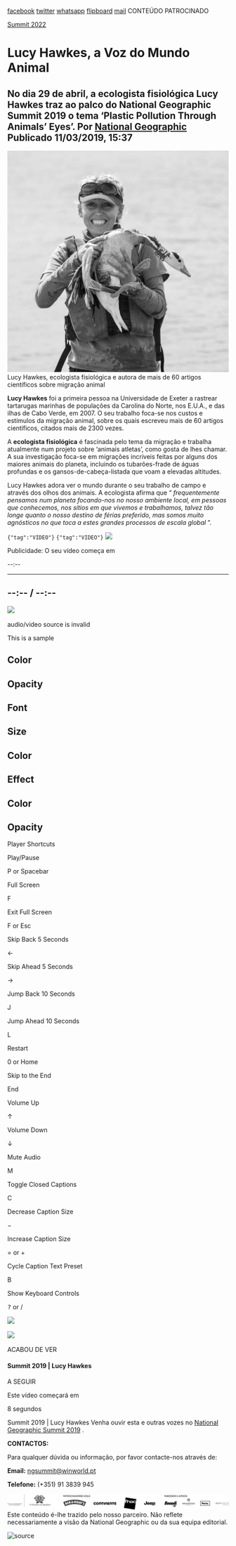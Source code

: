 [facebook](https://www.facebook.com/sharer/sharer.php?u=https%3A%2F%2Fwww.natgeo.pt%2Fnational-geographic-summit%2F2019%2F03%2Flucy-hawkes-a-voz-do-mundo-animal) [twitter](https://twitter.com/share?url=https%3A%2F%2Fwww.natgeo.pt%2Fnational-geographic-summit%2F2019%2F03%2Flucy-hawkes-a-voz-do-mundo-animal&via=natgeo&text=Lucy%20Hawkes%2C%20a%20Voz%20do%20Mundo%20Animal) [whatsapp](https://web.whatsapp.com/send?text=https%3A%2F%2Fwww.natgeo.pt%2Fnational-geographic-summit%2F2019%2F03%2Flucy-hawkes-a-voz-do-mundo-animal) [flipboard](https://share.flipboard.com/bookmarklet/popout?v=2&title=Lucy%20Hawkes%2C%20a%20Voz%20do%20Mundo%20Animal&url=https%3A%2F%2Fwww.natgeo.pt%2Fnational-geographic-summit%2F2019%2F03%2Flucy-hawkes-a-voz-do-mundo-animal) [mail](mailto:?subject=NatGeo&body=https%3A%2F%2Fwww.natgeo.pt%2Fnational-geographic-summit%2F2019%2F03%2Flucy-hawkes-a-voz-do-mundo-animal%20-%20Lucy%20Hawkes%2C%20a%20Voz%20do%20Mundo%20Animal) CONTEÚDO PATROCINADO 

[Summit 2022](https://www.natgeo.pt/summit2022) 
# Lucy Hawkes, a Voz do Mundo Animal 
## No dia 29 de abril, a ecologista fisiológica Lucy Hawkes traz ao palco do National Geographic Summit 2019 o tema ‘Plastic Pollution Through Animals’ Eyes’. Por [National Geographic](https://www.natgeo.pt/autor/national-geographic) Publicado 11/03/2019, 15:37 
![Lucy Hawkes, ecologista fisiológica e autora de mais de 60 artigos científicos sobre migração animal](img/files_styles_image_00_public_hawkes_profile_0pic_0.jpg)
Lucy Hawkes, ecologista fisiológica e autora de mais de 60 artigos científicos sobre migração animal 

**Lucy Hawkes** foi a primeira pessoa na Universidade de Exeter a rastrear tartarugas marinhas de populações da Carolina do Norte, nos E.U.A., e das ilhas de Cabo Verde, em 2007. O seu trabalho foca-se nos custos e estímulos da migração animal, sobre os quais escreveu mais de 60 artigos científicos, citados mais de 2300 vezes. 

A **ecologista fisiológica** é fascinada pelo tema da migração e trabalha atualmente num projeto sobre ‘animais atletas’, como gosta de lhes chamar. A sua investigação foca-se em migrações incríveis feitas por alguns dos maiores animais do planeta, incluindo os tubarões-frade de águas profundas e os gansos-de-cabeça-listada que voam a elevadas altitudes. 

Lucy Hawkes adora ver o mundo durante o seu trabalho de campo e através dos olhos dos animais. A ecologista afirma que “ _frequentemente pensamos num planeta focando-nos no nosso ambiente local, em pessoas que conhecemos, nos sítios em que vivemos e trabalhamos, talvez tão longe quanto o nosso destino de férias preferido, mas somos muito agnósticos no que toca a estes grandes processos de escala global_ ”. 

<code>{"tag":"VIDEO"}</code> <code>{"tag":"VIDEO"}</code> [](https://www.natgeo.pt/national-geographic-summit/2019/03/lucy-hawkes-a-voz-do-mundo-animal#) 
![](img/mage_svg_xml_charset_utf_csvg_xmlns_http_www_w_org_000_svg_e_c_svg.e)

Publicidade: O seu vídeo começa em 

--:-- 

-------- 
--:-- / --:-- 
-------- 

![](img/_plugins_v_1_mpx_unmute_common_assets_volume_off.png)

audio/video source is invalid 

This is a sample 

## Color 

## Opacity 

## Font 

## Size 

## Color 

## Effect 

## Color 

## Opacity 

Player Shortcuts 

Play/Pause 

P or Spacebar 

Full Screen 

F 

Exit Full Screen 

F or Esc 

Skip Back 5 Seconds 

← 

Skip Ahead 5 Seconds 

→ 

Jump Back 10 Seconds 

J 

Jump Ahead 10 Seconds 

L 

Restart 

0 or Home 

Skip to the End 

End 

Volume Up 

↑ 

Volume Down 

↓ 

Mute Audio 

M 

Toggle Closed Captions 

C 

Decrease Caption Size 

− 

Increase Caption Size 

= or + 

Cycle Caption Text Preset 

B 

Show Keyboard Controls 

<kbd>?</kbd> or / 

![](img/files_player.jpg)

![](img/_plugins_v_1_mpx_continue_watching_img_reload.svg)

ACABOU DE VER 

#### Summit 2019 | Lucy Hawkes 

A SEGUIR 

Este vídeo começará em 

8 
segundos 

Summit 2019 | Lucy Hawkes Venha ouvir esta e outras vozes no [National Geographic Summit 2019](https://www.natgeo.pt/summit2019) . 

**CONTACTOS:** 

Para qualquer dúvida ou informação, por favor contacte-nos através de: 

**Email:** [ngsummit@winworld.pt](mailto:ngsummit@winworld.pt) 

**Telefone:** (+351) 91 3839 945 

![](img/files_styles_image_00_public_ngsummit1_logosbar_0.png)
Este conteúdo é-lhe trazido pelo nosso parceiro. Não reflete necessariamente a visão da National Geographic ou da sua equipa editorial. 

![source](https://www.natgeo.pt/national-geographic-summit/2019/03/lucy-hawkes-a-voz-do-mundo-animal)